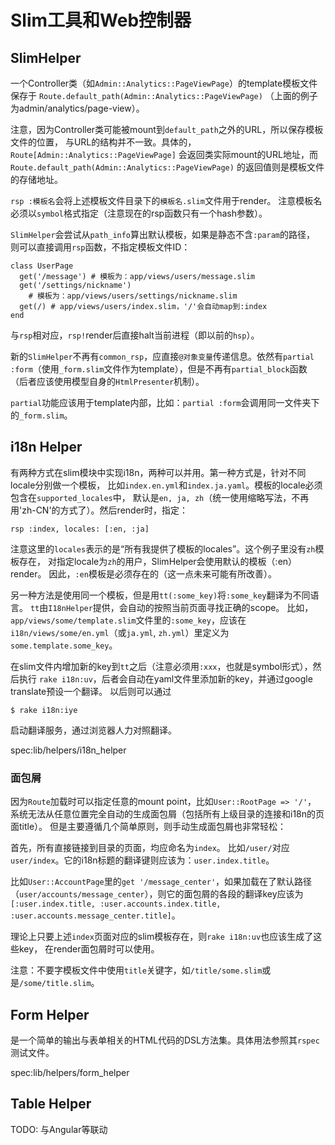 # Slim工具和Web控制器

## SlimHelper

一个Controller类（如`Admin::Analytics::PageViewPage`）的template模板文件保存于
`Route.default_path(Admin::Analytics::PageViewPage)`
（上面的例子为admin/analytics/page-view）。

注意，因为Controller类可能被mount到`default_path`之外的URL，所以保存模板文件的位置，
与URL的结构并不一致。具体的，`Route[Admin::Analytics::PageViewPage]`
会返回类实际mount的URL地址，而`Route.default_path(Admin::Analytics::PageViewPage)`
的返回值则是模板文件的存储地址。

`rsp :模板名`会将上述模板文件目录下的`模板名.slim`文件用于render。
注意模板名必须以`symbol`格式指定（注意现在的rsp函数只有一个hash参数）。

`SlimHelper`会尝试从`path_info`算出默认模板，如果是静态不含`:param`的路径，
则可以直接调用`rsp`函数，不指定模板文件ID：

    class UserPage
      get('/message') # 模板为：app/views/users/message.slim
      get('/settings/nickname')
        # 模板为：app/views/users/settings/nickname.slim
      get(/) # app/views/users/index.slim，'/'会自动map到:index
    end

与`rsp`相对应，`rsp!`render后直接halt当前进程（即以前的`hsp`）。

新的`SlimHelper`不再有`common_rsp`，应直接`@对象变量`传递信息。依然有`partial :form`（使用`_form.slim`文件作为template），但是不再有`partial_block`函数
（后者应该使用模型自身的`HtmlPresenter`机制）。

`partial`功能应该用于template内部，比如：`partial :form`会调用同一文件夹下的`_form.slim`。

## i18n Helper

有两种方式在slim模块中实现i18n，两种可以并用。第一种方式是，针对不同locale分别做一个模板，
比如`index.en.yml`和`index.ja.yaml`。模板的locale必须包含在`supported_locales`中，
默认是`en, ja, zh`（统一使用缩略写法，不再用'zh-CN'的方式了）。然后render时，指定：

    rsp :index, locales: [:en, :ja]

注意这里的`locales`表示的是“所有我提供了模板的locales”。这个例子里没有`zh`模板存在，
对指定locale为`zh`的用户，SlimHelper会使用默认的模板（:en）render。
因此，`:en`模板是必须存在的（这一点未来可能有所改善）。

另一种方法是使用同一个模板，但是用`tt(:some_key)`将`:some_key`翻译为不同语言。
`tt`由`I18nHelper`提供，会自动的按照当前页面寻找正确的scope。
比如，`app/views/some/template.slim`文件里的`:some_key`，应该在
`i18n/views/some/en.yml`（或`ja.yml`, `zh.yml`）里定义为`some.template.some_key`。

在slim文件内增加新的key到`tt`之后（注意必须用`:xxx`，也就是symbol形式），然后执行
`rake i18n:uv`，后者会自动在yaml文件里添加新的key，并通过google translate预设一个翻译。
以后则可以通过

    $ rake i18n:iye

启动翻译服务，通过浏览器人力对照翻译。

spec:lib/helpers/i18n_helper

### 面包屑

因为`Route`加载时可以指定任意的mount point，比如`User::RootPage => '/'`，
系统无法从任意位置完全自动的生成面包屑（包括所有上级目录的连接和i18n的页面title）。
但是主要遵循几个简单原则，则手动生成面包屑也非常轻松：

首先，所有直接链接到目录的页面，均应命名为`index`。
比如`/user/`对应`user/index`。它的i18n标题的翻译键则应该为：`user.index.title`。

比如`User::AccountPage`里的`get '/message_center'`，如果加载在了默认路径
（`user/accounts/message_center`），则它的面包屑的各段的翻译key应该为
`[:user.index.title, :user.accounts.index.title, :user.accounts.message_center.title]`。

理论上只要上述`index`页面对应的slim模板存在，则`rake i18n:uv`也应该生成了这些key，
在render面包屑时可以使用。

注意：不要字模板文件中使用`title`关键字，如`/title/some.slim`或是`/some/title.slim`。

## Form Helper

是一个简单的输出与表单相关的HTML代码的DSL方法集。具体用法参照其`rspec`测试文件。

spec:lib/helpers/form_helper

## Table Helper

TODO: 与Angular等联动

